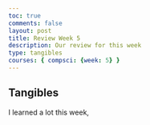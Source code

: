 ```yaml
---
toc: true
comments: false
layout: post
title: Review Week 5
description: Our review for this week
type: tangibles
courses: { compsci: {week: 5} }
---
```


## Tangibles

I learned a lot this week,